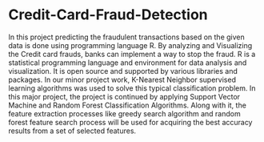 # Credit-Card-Fraud-Detection
In this project predicting the fraudulent transactions based on the given data is  done using programming language R. By analyzing and Visualizing the Credit card  frauds, banks can implement a way to stop the fraud. R is a statistical programming  language and environment for data analysis and visualization. It is open source and  supported by various libraries and packages.  In our minor project work, K-Nearest Neighbor supervised learning algorithms was used to solve this typical classification problem. In this major project, the project is continued by applying Support Vector Machine  and Random Forest Classification Algorithms. Along with it, the feature extraction  processes like greedy search algorithm and random forest feature search process  will be used for acquiring the best accuracy results from a set of selected features.
